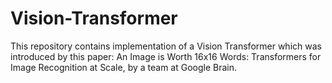 # Vision-Transformer
This repository contains implementation of a Vision Transformer which was introduced by this paper: An Image is Worth 16x16 Words: Transformers for Image Recognition at Scale, by a team at Google Brain. 
